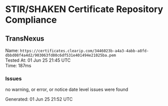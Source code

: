 # STIR/SHAKEN Certificate Repository Compliance

## TransNexus

Name: `https://certificates.clearip.com/3446023b-a4a3-4abb-a8fd-dbbd08f4a4d2/903063fd80c6df531e401494e21025ba.pem`\
Tested At: 01 Jun 25 21:45 UTC\
Time: 187ms

### Issues

no warning, or error, or notice date level issues were found

Generated: 01 Jun 25 21:52 UTC
